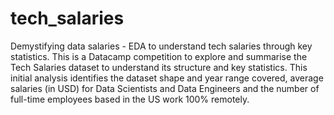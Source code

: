 # tech_salaries
Demystifying data salaries - EDA to understand tech salaries through key statistics.
This is a Datacamp competition to explore and summarise the Tech Salaries dataset to understand its structure and key statistics. This initial analysis identifies the dataset shape and year range covered, average salaries (in USD) for Data Scientists and Data Engineers and the number of full-time employees based in the US work 100% remotely.

